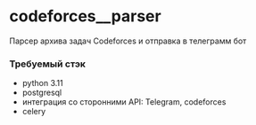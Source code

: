 # codeforces__parser
Парсер архива задач Codeforces и отправка в телеграмм бот

### Требуемый стэк
- python 3.11
- postgresql
- интеграция со сторонними API: Telegram, codeforces
- celery
